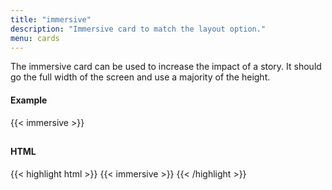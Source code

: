 ```yaml
---
title: "immersive"
description: "Immersive card to match the layout option."
menu: cards
---
```


The immersive card can be used to increase the impact of a story. It should go the full width of the screen and use a majority of the height.

#### Example
<div class="example" style="padding: 0 0 10px 0;">
  {{< immersive >}}
</div>

#### HTML
{{< highlight html >}}
{{< immersive >}}
{{< /highlight >}}
